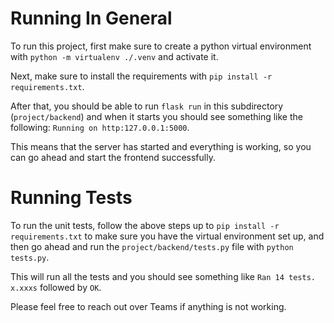 # Running In General

To run this project, first make sure to create a python virtual environment with `python -m virtualenv ./.venv` and activate it.

Next, make sure to install the requirements with `pip install -r requirements.txt`.

After that, you should be able to run `flask run` in this subdirectory (`project/backend`) and when it starts you should see
something like the following: `Running on http:127.0.0.1:5000`.

This means that the server has started and everything is working, so you can go ahead and start the frontend successfully.

# Running Tests

To run the unit tests, follow the above steps up to `pip install -r requirements.txt` to make sure you have the virtual environment
set up, and then go ahead and run the `project/backend/tests.py` file with `python tests.py`.

This will run all the tests and you should see something like `Ran 14 tests. x.xxxs` followed by `OK`.

Please feel free to reach out over Teams if anything is not working.